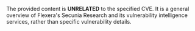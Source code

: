 The provided content is **UNRELATED** to the specified CVE. It is a general overview of Flexera's Secunia Research and its vulnerability intelligence services, rather than specific vulnerability details.